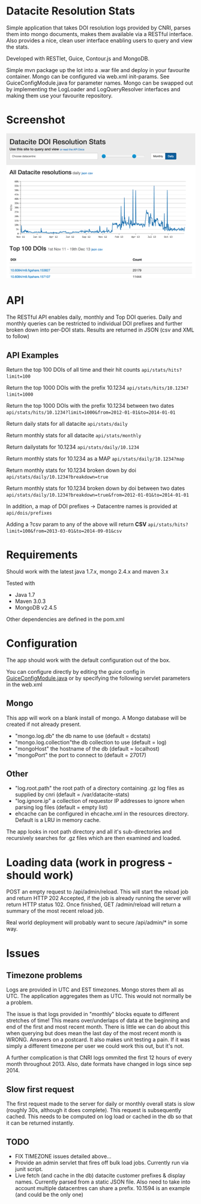 Datacite Resolution Stats
=========================

Simple application that takes DOI resolution logs provided by CNRI, parses them into mongo documents, makes them available via a RESTful interface.  Also provides a nice, clean user interface enabling users to query and view the stats.

Developed with RESTlet, Guice, Contour.js and MongoDB.

Simple mvn package up the lot into a .war file and deploy in your favourite container.  Mongo can be configured via web.xml init-params.  See GuiceConfigModule.java for parameter names.  Mongo can be swapped out by implementing the LogLoader and LogQueryResolver interfaces and making them use your favourite repository.

Screenshot
==========
![Screenshot](datacite-screenshot.png)

API
===
The RESTful API enables daily, monthly and Top DOI queries.  Daily and monthly queries can be restricted to individual DOI prefixes and further broken down into per-DOI stats.  Results are returned in JSON (csv and XML to follow)

API Examples
--------
Return the top 100 DOIs of all time and their hit counts
`api/stats/hits?limit=100`

Return the top 1000 DOIs with the prefix 10.1234
`api/stats/hits/10.1234?limit=1000`

Return the top 1000 DOIs with the prefix 10.1234 between two dates
`api/stats/hits/10.1234?limit=1000&from=2012-01-01&to=2014-01-01`

Return daily stats for all datacite
`api/stats/daily`

Return monthly stats for all datacite
`api/stats/monthly`

Return dailystats for 10.1234
`api/stats/daily/10.1234`

Return monthly stats for 10.1234 as a MAP
`api/stats/daily/10.1234?map`

Return monthly stats for 10.1234 broken down by doi
`api/stats/daily/10.1234?breakdown=true`

Return monthly stats for 10.1234 broken down by doi between two dates
`api/stats/daily/10.1234?breakdown=true&from=2012-01-01&to=2014-01-01`

In addition, a map of DOI prefixes -> Datacentre names is provided at
`api/dois/prefixes`

Adding a ?csv param to any of the above will return **CSV**
`api/stats/hits?limit=100&from=2013-03-01&to=2014-09-01&csv`

Requirements
============
Should work with the latest java 1.7.x, mongo 2.4.x and maven 3.x

Tested with
* Java 1.7
* Maven 3.0.3
* MongoDB v2.4.5

Other dependencies are defined in the pom.xml

Configuration
=============
The app should work with the default configuration out of the box.

You can configure directly by editing the guice config in [GuiceConfigModule.java](https://github.com/TomDemeranville/datacite-stats/blob/master/src/main/java/uk/bl/datacitestats/GuiceConfigModule.java)
or by specifying the following servlet parameters in the web.xml

Mongo
-----

This app will work on a blank install of mongo. A Mongo database will be created if not already present.  

* "mongo.log.db" the db name to use (default  = dcstats)
* "mongo.log.collection"the db collection to use (default = log)
* "mongoHost" the hostname of the db (default = localhost)
* "mongoPort" the port to connect to (default = 27017)

Other
-----

* "log.root.path" the root path of a directory containing .gz log files as supplied by cnri (default = /var/datacite-stats)
* "log.ignore.ip" a collection of requestor IP addresses to ignore when parsing log files (default = empty list)
* ehcache can be configured in ehcache.xml in the resources directory.  Default is a LRU in memory cache.

The app looks in root path directory and all it's sub-directories and recursively searches for .gz files which are then examined and loaded.

Loading data (work in progress - should work)
============
POST an empty request to /api/admin/reload.  This will start the reload job and return HTTP 202 Accepted, if the job is already running the server will return HTTP status 102.  Once finished, GET /admin/reload will return a summary of the most recent reload job.

Real world deployment will probably want to secure /api/admin/* in some way.

Issues
======

Timezone problems
-----------------

Logs are provided in UTC and EST timezones.  Mongo stores them all as UTC.  The application aggregates them as UTC.  This would not normally be a problem.

The issue is that logs provided in "monthly" blocks equate to different stretches of time!  This means over/underlaps of data at the beginning and end of the first and most recent month.  There is little we can do about this when querying but does mean the last day of the most recent month is WRONG.  Answers on a postcard.  It also makes unit testing a pain.  If it was simply a different timezone per user we could work this out, but it's not.

A further complication is that CNRI logs ommited the first 12 hours of every month throughout 2013.  Also, date formats have changed in logs since sep 2014.

Slow first request
------------------

The first request made to the server for daily or monthly overall stats is slow (roughly 30s, although it does complete).  This request is subsequently cached. This needs to be computed on log load or cached in the db so that it can be returned instantly.

TODO
----

* FIX TIMEZONE issues detailed above...
* Provide an admin servlet that fires off bulk load jobs.  Currently run via junit script.
* Live fetch (and cache in the db) datacite customer prefixes & display names.  Currently parsed from a static JSON file.  Also need to take into account multiple datacentres can share a prefix. 10.1594 is an example (and could be the only one)